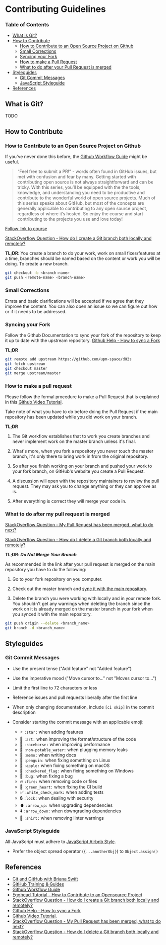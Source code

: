 # Contributing Guidelines

### Table of Contents

*   [What is Git?](#what-is-git)
*   [How to Contribute](#how-to-contribute)
    *  [How to Contribute to an Open Source Project on Github](#how-to-contribute-to-an-open-source-project-on-github)
    *  [Small Corrections](#small-corrections)
    *  [Syncing your Fork](#syncing-your-fork)
    *  [How to make a Pull Request](#how-to-make-a-pull-request)
    *  [What to do after your Pull Request is merged](#what-to-do-after-my-pull-request-is-merged)
*   [Styleguides](#styleguides)
    *   [Git Commit Messages](#git-commit-messages)
    *   [JavaScript Styleguide](#javascript-styleguide)
*   [References](#references)

## What is Git?
TODO

## How to Contribute
### How to Contribute to an Open Source Project on Github
If you've never done this before, the [Github Workflow Guide](https://guides.github.com/introduction/flow/) might be useful.

> “Feel free to submit a PR!” - words often found in GitHub issues, but met with confusion and fear by many. Getting started with contributing open source is not always straightforward and can be tricky. With this series, you’ll be equipped with the the tools, knowledge, and understanding you need to be productive and contribute to the wonderful world of open source projects. Much of this series speaks about GitHub, but most of the concepts are generally applicable to contributing to any open source project, regardless of where it’s hosted.
So enjoy the course and start contributing to the projects you use and love today!

[Follow link to course](https://egghead.io/series/how-to-contribute-to-an-open-source-project-on-github)

[StackOverflow Question - How do I create a Git branch both locally and remotely?](https://stackoverflow.com/questions/2003505/how-do-i-delete-a-git-branch-both-locally-and-remotely)

**TL;DR**: You create a branch to do your work, work on small fixes/features at a time, branches should be named based on the content or work you will be doing. To create a new branch.
```bash
git checkout -b <branch-name>
git push <remote-name> <branch-name>
```

### Small Corrections

Errata and basic clarifications will be accepted if we agree that they improve the content. You can also open an issue so we can figure out how or if it needs to be addressed.

### Syncing your Fork

Follow the Github Documentation to sync your fork of the repository to keep it up to date with the upstream repository. [Github Help - How to sync a Fork](https://help.github.com/articles/syncing-a-fork/)

**TL;DR**
````bash
git remote add upstream https://github.com/upm-space/dO2s
git fetch upstream
git checkout master
git merge upstream/master
````


### How to make a pull request

Please follow the formal procedure to make a Pull Request that is explained in this [Github Video Tutorial](https://www.youtube.com/watch?v=81uKcXZoQ2A).

Take note of what you have to do before doing the Pull Request if the main repository has been updated while you did work on your branch.

**TL;DR**

1. The Git workflow establishes that to work you create branches and never implement work on the master branch unless it's final.

1. What's more, when you fork a repository you never touch the master branch, it's only there to bring work in from the original repository.

1. So after you finish working on your branch and pushed your work to your fork branch, on GitHub's website you create a Pull Request.

1. A discussion will open with the repository maintainers to review the pull request. They may ask you to change anything or they can approve as is.

1. After everything is correct they will merge your code in.

### What to do after my pull request is merged

[StackOverflow Question - My Pull Request has been merged, what to do next?](https://stackoverflow.com/questions/12770550/my-pull-request-has-been-merged-what-to-do-next)

[StackOverflow Question - How do I delete a Git branch both locally and remotely?](https://stackoverflow.com/questions/2003505/how-do-i-delete-a-git-branch-both-locally-and-remotely)

**TL;DR**: _**Do Not Merge Your Branch**_

As recommended in the link after your pull request is merged on the main repository you have to do the following:

1.  Go to your fork repository on you computer.

1.  Check out the master branch and [sync it with the main repository](#sync-your-fork).
1.  Delete the branch you were working with locally and in your remote fork. You shouldn't get any warnings when deleting the branch since the work on it is already merged on the master branch in your fork when you synced it with the main repository.
   ```bash
   git push origin --delete <branch_name>
   git branch -d <branch_name>
   ```


## Styleguides

### Git Commit Messages

*   Use the present tense ("Add feature" not "Added feature")
*   Use the imperative mood ("Move cursor to..." not "Moves cursor to...")
*   Limit the first line to 72 characters or less
*   Reference issues and pull requests liberally after the first line
*   When only changing documentation, include `[ci skip]` in the commit description
*   Consider starting the commit message with an applicable emoji:

    *   :star: `:star:` when adding features
    *   :art: `:art:` when improving the format/structure of the code
    *   :racehorse: `:racehorse:` when improving performance
    *   :non-potable_water: `:non-potable_water:` when plugging memory leaks
    *   :memo: `:memo:` when writing docs
    *   :penguin: `:penguin:` when fixing something on Linux
    *   :apple: `:apple:` when fixing something on macOS
    *   :checkered_flag: `:checkered_flag:` when fixing something on Windows
    *   :bug: `:bug:` when fixing a bug
    *   :fire: `:fire:` when removing code or files
    *   :green_heart: `:green_heart:` when fixing the CI build
    *   :white_check_mark: `:white_check_mark:` when adding tests
    *   :lock: `:lock:` when dealing with security
    *   :arrow_up: `:arrow_up:` when upgrading dependencies
    *   :arrow_down: `:arrow_down:` when downgrading dependencies
    *   :shirt: `:shirt:` when removing linter warnings

### JavaScript Styleguide

All JavaScript must adhere to [JavaScript Airbnb Style](https://github.com/airbnb/javascript#types).

*   Prefer the object spread operator (`{...anotherObj}`) to `Object.assign()`

## References

-   [Git and GitHub with Briana Swift](https://www.youtube.com/playlist?list=PLg7s6cbtAD17Gw5u8644bgKhgRLiJXdX4)
-   [GitHub Training & Guides](https://www.youtube.com/user/GitHubGuides)
-   [Github Workflow Guide](https://guides.github.com/introduction/flow/)
-   [Egghead Tutorial - How to Contribute to an Opensource Project](https://egghead.io/series/how-to-contribute-to-an-open-source-project-on-github)
-   [StackOverflow Question - How do I create a Git branch both locally and remotely?](https://stackoverflow.com/questions/2003505/how-do-i-delete-a-git-branch-both-locally-and-remotely)
-   [Github Help - How to sync a Fork](https://help.github.com/articles/syncing-a-fork/)
-   [Github Video Tutorial](https://www.youtube.com/watch?v=81uKcXZoQ2A).
-   [StackOverflow Question - My Pull Request has been merged, what to do next?](https://stackoverflow.com/questions/12770550/my-pull-request-has-been-merged-what-to-do-next)
-   [StackOverflow Question - How do I delete a Git branch both locally and remotely?](https://stackoverflow.com/questions/2003505/how-do-i-delete-a-git-branch-both-locally-and-remotely)
